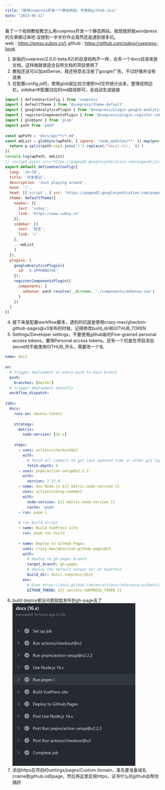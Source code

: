```yaml
---
title: "使用vuepress开发一个静态网站，并放到github.io上"
date: "2023-05-31"
---
```


看了一个视频教程教怎么用vuepress开发一个静态网站，我想就把我wordpress的文章挪过来吧
没想到一步步抄作业竟然还是遇到很多坑。\
web：https://press.suboy.cn/\
github：https://github.com/suboy/vuepress-book

1. 新版的vuepress(2.0.0-beta.62)的目录结构不一样，会多一个docs目录来放文档，这样做就很适合自带文档的项目使用了
2. 教程还说可以加adSense，我还特意去注册了google广告，不过好像并没有效果
3. 在配置config.js时，使用glob就比较方便把md文件统计出来，整理成侧边栏。sidebar中配置对应的md路径即可，会自动生成链接
``` js
import { defineUserConfig } from 'vuepress'
import { defaultTheme } from '@vuepress/theme-default'
import { googleAnalyticsPlugin } from '@vuepress/plugin-google-analytics'
import { registerComponentsPlugin } from '@vuepress/plugin-register-components'
import { globSync } from 'glob'
import path from 'path'

const wpPath = 'docs/wp/**/*.md'
const mdList = globSync(wpPath, { ignore: 'node_modules/**' }).map(p=>{
  return p.split(path.sep).join('/').replace(/^docs(.+)/, '$1')
})
console.log(wpPath, mdList)
// <script async src="https://pagead2.googlesyndication.com/pagead/js/adsbygoogle.js?client=ca-pub-9615232600361986" crossorigin="anonymous"></script>
export default defineUserConfig({
  lang: 'zh-CN',
  title: '开发笔记',
  description: 'Just playing around',
  base: '/',
  head: [['script', { src: 'https://pagead2.googlesyndication.com/pagead/js/adsbygoogle.js?client=ca-pub-9615232600361986', async:true, crossorigin: 'anonymous' }]],
  theme: defaultTheme({
    navbar: [{
      text: 'suboy',
      link: 'https://www.suboy.cn'
    }],
    sidebar: [{
      text: '前言',
      link: '/'
    },
    ...mdList
    ]
  }),
  plugins: [
    googleAnalyticsPlugin({
      id: 'G-1PPH0NSYVE'
    }),
    registerComponentsPlugin({
      components: {
        adSense: path.resolve(__dirname, './components/adSense.vue')
      }
    })
  ]
})

```
4. 接下来是配置workflow脚本，遇到的坑就是使用crazy-max/ghaction-github-pages@v3发布的时候，记得修改build_dir和GITHUB_TOKEN
5. Settings/Developer settings，不要使用github新的Fine-grained personal access tokens，要用Personal access tokens。还有一个坑是在项目添加secret时不能使用GITHUB_开头，需要改一个名
``` yaml
name: docs

on:
  # trigger deployment on every push to main branch
  push:
    branches: [master]
  # trigger deployment manually
  workflow_dispatch:

jobs:
  docs:
    runs-on: ubuntu-latest

    strategy:
      matrix:
        node-version: [16.x]

    steps:
      - uses: actions/checkout@v2
        with:
          # fetch all commits to get last updated time or other git log info
          fetch-depth: 0
      - uses: pnpm/action-setup@v2.2.2
        with:
          version: 7.17.0
      - name: Use Node.js ${{ matrix.node-version }}
        uses: actions/setup-node@v2
        with:
          node-version: ${{ matrix.node-version }}
          cache: 'pnpm'
      - run: pnpm i

      # run build script
      - name: Build VuePress site
        run: pnpm run build

      - name: Deploy to GitHub Pages
        uses: crazy-max/ghaction-github-pages@v3
        with:
          # deploy to gh-pages branch
          target_branch: gh-pages
          # deploy the default output dir of VuePress
          build_dir: docs/.vuepress/dist
        env:
          # @see https://docs.github.com/en/actions/reference/authentication-in-a-workflow#about-the-github_token-secret
          GITHUB_TOKEN: ${{ secrets.VUEPRESS_TOKEN }}

```

6. build deploy都没问题就能发布到gh-page去了\
![](images/action.jpg)
7. 添加https在项目的settings/pages/Custom domain，事先要准备域名cname到github.io的page，然后再这里启用https，证书什么的github会帮你搞好

<adSense/>